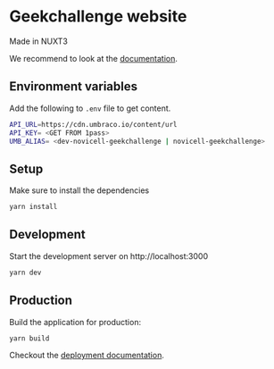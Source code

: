 # Geekchallenge website

Made in NUXT3

We recommend to look at the [documentation](https://v3.nuxtjs.org).

## Environment variables

Add the following to `.env` file to get content.
```sh
API_URL=https://cdn.umbraco.io/content/url
API_KEY= <GET FROM 1pass>
UMB_ALIAS= <dev-novicell-geekchallenge | novicell-geekchallenge>
```
## Setup

Make sure to install the dependencies

```bash
yarn install
```

## Development

Start the development server on http://localhost:3000

```bash
yarn dev
```

## Production

Build the application for production:

```bash
yarn build
```

Checkout the [deployment documentation](https://v3.nuxtjs.org/docs/deployment).